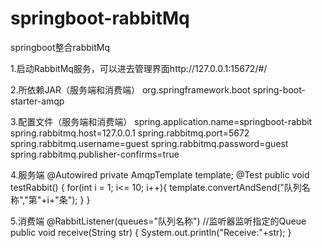 # springboot-rabbitMq
springboot整合rabbitMq

1.启动RabbitMq服务，可以进去管理界面http://127.0.0.1:15672/#/


2.所依赖JAR（服务端和消费端）
<dependency>
	<groupId>org.springframework.boot</groupId>
	<artifactId>spring-boot-starter-amqp</artifactId>
</dependency>

3.配置文件（服务端和消费端）
spring.application.name=springboot-rabbit
spring.rabbitmq.host=127.0.0.1
spring.rabbitmq.port=5672
spring.rabbitmq.username=guest
spring.rabbitmq.password=guest
spring.rabbitmq.publisher-confirms=true

4.服务端
@Autowired
private AmqpTemplate template;
@Test
public void testRabbit() {
    for(int i = 1; i<= 10; i++){
        template.convertAndSend("队列名称","第"+i+"条");
    }
}

5.消费端
@RabbitListener(queues="队列名称")    //监听器监听指定的Queue
public void receive(String str) {
    System.out.println("Receive:"+str);
}



